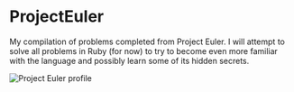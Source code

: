 ProjectEuler
============

My compilation of problems completed from Project Euler.
I will attempt to solve all problems in Ruby (for now) to try to become even more familiar with the language
and possibly learn some of its hidden secrets.

![Project Euler profile](http://projecteuler.net/profile/nkcrpn.png)
